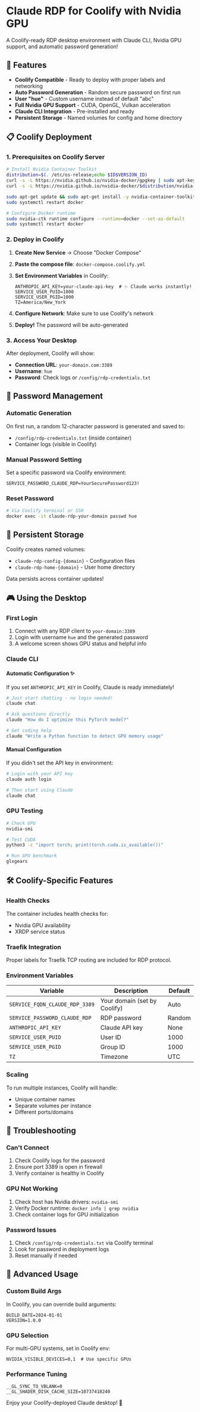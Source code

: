 # Claude RDP for Coolify with Nvidia GPU

A Coolify-ready RDP desktop environment with Claude CLI, Nvidia GPU support, and automatic password generation!

## 🚀 Features

- **Coolify Compatible** - Ready to deploy with proper labels and networking
- **Auto Password Generation** - Random secure password on first run
- **User "hue"** - Custom username instead of default "abc"
- **Full Nvidia GPU Support** - CUDA, OpenGL, Vulkan acceleration
- **Claude CLI Integration** - Pre-installed and ready
- **Persistent Storage** - Named volumes for config and home directory

## 📋 Coolify Deployment

### 1. Prerequisites on Coolify Server

```bash
# Install Nvidia Container Toolkit
distribution=$(. /etc/os-release;echo $ID$VERSION_ID)
curl -s -L https://nvidia.github.io/nvidia-docker/gpgkey | sudo apt-key add -
curl -s -L https://nvidia.github.io/nvidia-docker/$distribution/nvidia-docker.list | sudo tee /etc/apt/sources.list.d/nvidia-docker.list

sudo apt-get update && sudo apt-get install -y nvidia-container-toolkit
sudo systemctl restart docker

# Configure Docker runtime
sudo nvidia-ctk runtime configure --runtime=docker --set-as-default
sudo systemctl restart docker
```

### 2. Deploy in Coolify

1. **Create New Service** → Choose "Docker Compose"

2. **Paste the compose file**: `docker-compose.coolify.yml`

3. **Set Environment Variables** in Coolify:
   ```
   ANTHROPIC_API_KEY=your-claude-api-key  # ✨ Claude works instantly!
   SERVICE_USER_PUID=1000
   SERVICE_USER_PGID=1000
   TZ=America/New_York
   ```

4. **Configure Network**: Make sure to use Coolify's network

5. **Deploy!** The password will be auto-generated

### 3. Access Your Desktop

After deployment, Coolify will show:
- **Connection URL**: `your-domain.com:3389`
- **Username**: `hue`
- **Password**: Check logs or `/config/rdp-credentials.txt`

## 🔐 Password Management

### Automatic Generation
On first run, a random 12-character password is generated and saved to:
- `/config/rdp-credentials.txt` (inside container)
- Container logs (visible in Coolify)

### Manual Password Setting
Set a specific password via Coolify environment:
```
SERVICE_PASSWORD_CLAUDE_RDP=YourSecurePassword123!
```

### Reset Password
```bash
# Via Coolify terminal or SSH
docker exec -it claude-rdp-your-domain passwd hue
```

## 📁 Persistent Storage

Coolify creates named volumes:
- `claude-rdp-config-{domain}` - Configuration files
- `claude-rdp-home-{domain}` - User home directory

Data persists across container updates!

## 🎮 Using the Desktop

### First Login
1. Connect with any RDP client to `your-domain:3389`
2. Login with username `hue` and the generated password
3. A welcome screen shows GPU status and helpful info

### Claude CLI

#### Automatic Configuration ✨
If you set `ANTHROPIC_API_KEY` in Coolify, Claude is ready immediately!
```bash
# Just start chatting - no login needed!
claude chat

# Ask questions directly
claude "How do I optimize this PyTorch model?"

# Get coding help
claude "Write a Python function to detect GPU memory usage"
```

#### Manual Configuration
If you didn't set the API key in environment:
```bash
# Login with your API key
claude auth login

# Then start using Claude
claude chat
```

### GPU Testing
```bash
# Check GPU
nvidia-smi

# Test CUDA
python3 -c "import torch; print(torch.cuda.is_available())"

# Run GPU benchmark
glxgears
```

## 🛠️ Coolify-Specific Features

### Health Checks
The container includes health checks for:
- Nvidia GPU availability
- XRDP service status

### Traefik Integration
Proper labels for Traefik TCP routing are included for RDP protocol.

### Environment Variables

| Variable | Description | Default |
|----------|-------------|---------|
| `SERVICE_FQDN_CLAUDE_RDP_3389` | Your domain (set by Coolify) | Auto |
| `SERVICE_PASSWORD_CLAUDE_RDP` | RDP password | Random |
| `ANTHROPIC_API_KEY` | Claude API key | None |
| `SERVICE_USER_PUID` | User ID | 1000 |
| `SERVICE_USER_PGID` | Group ID | 1000 |
| `TZ` | Timezone | UTC |

### Scaling
To run multiple instances, Coolify will handle:
- Unique container names
- Separate volumes per instance
- Different ports/domains

## 🔧 Troubleshooting

### Can't Connect
1. Check Coolify logs for the password
2. Ensure port 3389 is open in firewall
3. Verify container is healthy in Coolify

### GPU Not Working
1. Check host has Nvidia drivers: `nvidia-smi`
2. Verify Docker runtime: `docker info | grep nvidia`
3. Check container logs for GPU initialization

### Password Issues
1. Check `/config/rdp-credentials.txt` via Coolify terminal
2. Look for password in deployment logs
3. Reset manually if needed

## 🚀 Advanced Usage

### Custom Build Args
In Coolify, you can override build arguments:
```
BUILD_DATE=2024-01-01
VERSION=1.0.0
```

### GPU Selection
For multi-GPU systems, set in Coolify env:
```
NVIDIA_VISIBLE_DEVICES=0,1  # Use specific GPUs
```

### Performance Tuning
```
__GL_SYNC_TO_VBLANK=0
__GL_SHADER_DISK_CACHE_SIZE=10737418240
```

Enjoy your Coolify-deployed Claude desktop! 🎉